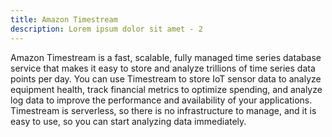 ```yaml
---
title: Amazon Timestream
description: Lorem ipsum dolor sit amet - 2
---
```


Amazon Timestream is a fast, scalable, fully managed time series database service that makes it easy to store and analyze trillions of time series data points per day. You can use Timestream to store IoT sensor data to analyze equipment health, track financial metrics to optimize spending, and analyze log data to improve the performance and availability of your applications. Timestream is serverless, so there is no infrastructure to manage, and it is easy to use, so you can start analyzing data immediately.

